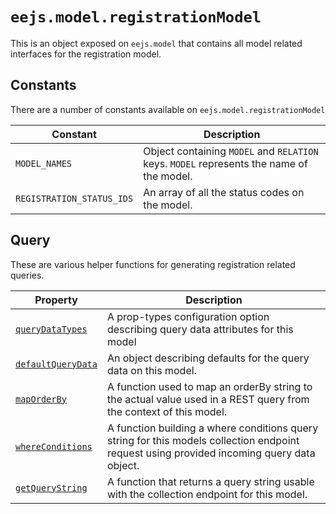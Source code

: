 # `eejs.model.registrationModel`

This is an object exposed on `eejs.model` that contains all model related interfaces for the registration model.

## Constants

There are a number of constants available on `eejs.model.registrationModel`

| Constant                  | Description                                                                              |
| ------------------------- | ---------------------------------------------------------------------------------------- |
| `MODEL_NAMES`             | Object containing `MODEL` and `RELATION` keys. `MODEL` represents the name of the model. |
| `REGISTRATION_STATUS_IDS` | An array of all the status codes on the model.                                           |

## Query

These are various helper functions for generating registration related queries.

| Property                                                                             | Description                                                                                                                                |
| ------------------------------------------------------------------------------------ | ------------------------------------------------------------------------------------------------------------------------------------------ |
| [`queryDataTypes`](./query.md#eejsmodelregistrationmodelquerydatatypes)              | A prop-types configuration option describing query data attributes for this model                                                          |
| [`defaultQueryData`](./query.md#eejsmodelregistrationmodeldefaultquerydata)          | An object describing defaults for the query data on this model.                                                                            |
| [`mapOrderBy`](./query.md#eejsmodelregistrationmodelmaporderby-orderby-)             | A function used to map an orderBy string to the actual value used in a REST query from the context of this model.                          |
| [`whereConditions`](./query.md#eejsmodelregistrationmodelwhereconditions-querydata-) | A function building a where conditions query string for this models collection endpoint request using provided incoming query data object. |
| [`getQueryString`](./query.md#eejsmodelregistrationmodelgetquerystring-querydata---) | A function that returns a query string usable with the collection endpoint for this model.                                                 |
